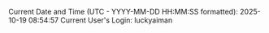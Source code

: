 Current Date and Time (UTC - YYYY-MM-DD HH:MM:SS formatted): 2025-10-19 08:54:57
Current User's Login: luckyaiman
